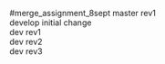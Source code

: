 #merge_assignment_8sept
master rev1 <br>
develop initial change <br>
dev rev1 <br>
dev rev2 <br>
dev rev3
